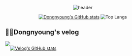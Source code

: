 <div align="center">
  
  ![header](https://capsule-render.vercel.app/api?type=rounded&color=timeGradient&text=Welcome%20to%20Dongnyoung's%20GitHub%20&animation=fadeIn&fontSize=40&fontAlignY=50&fontAlign=50&)
</div>

<div align="center">
  
  [![Dongnyoung's GitHub stats](https://github-readme-stats.vercel.app/api?username=Dongnyoung&include_all_commits=true&show_icons=true&theme=merco)](https://github.com/Dongnyoung/github-readme-stats)
  ![Top Langs](https://github-readme-stats.vercel.app/api/top-langs/?username=Dongnyoung&layout=compact&theme=merco)
</div>

## 👨‍💻Dongnyoung's velog


<div style="display:flex; flex-direction:row;">
    <a href="https://velog.io/@leedo7182">
        <img src="https://img.shields.io/badge/Velog-20c997?style=for-the-badge&logo=Vimeo&logoColor=white"> 
    </a>
  
[![Velog's GitHub stats](https://velog-readme-stats.vercel.app/api?name=leedo7182)](https://github.com/Dongnyoung/velog-readme-stats)
    
</div><br>


